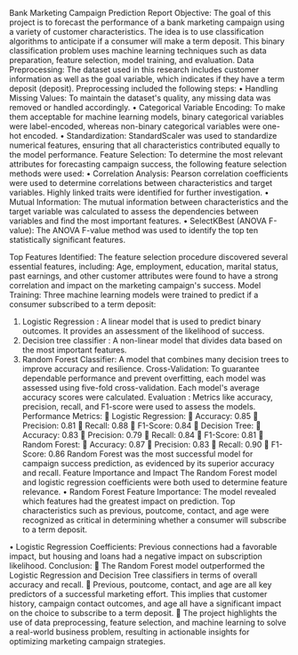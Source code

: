 Bank Marketing Campaign Prediction Report
Objective:
The goal of this project is to forecast the performance of a bank marketing campaign using a variety of customer characteristics. The idea is to use classification algorithms to anticipate if a consumer will make a term deposit. This binary classification problem uses machine learning techniques such as data preparation, feature selection, model training, and evaluation.
Data Preprocessing:
The dataset used in this research includes customer information as well as the goal variable, which indicates if they have a term deposit (deposit). Preprocessing included the following steps:
•	Handling Missing Values: To maintain the dataset's quality, any missing data was removed or handled accordingly.
•	Categorical Variable Encoding: To make them acceptable for machine learning models, binary categorical variables were label-encoded, whereas non-binary categorical variables were one-hot encoded.
•	Standardization: StandardScaler was used to standardize numerical features, ensuring that all characteristics contributed equally to the model performance.
Feature Selection:
To determine the most relevant attributes for forecasting campaign success, the following feature selection methods were used:
•	Correlation Analysis: Pearson correlation coefficients were used to determine correlations between characteristics and target variables. Highly linked traits were identified for further investigation.
•	Mutual Information: The mutual information between characteristics and the target variable was calculated to assess the dependencies between variables and find the most important features.
•	SelectKBest (ANOVA F-value): The ANOVA F-value method was used to identify the top ten statistically significant features.

Top Features Identified:
The feature selection procedure discovered several essential features, including:
Age, employment, education, marital status, past earnings, and other customer attributes were found to have a strong correlation and impact on the marketing campaign's success.
Model Training:
Three machine learning models were trained to predict if a consumer subscribed to a term deposit:
1.	Logistic Regression : A linear model that is used to predict binary outcomes. It provides an assessment of the likelihood of success.
2.	Decision tree classifier : A non-linear model that divides data based on the most important features.
3.	Random Forest Classifier: A model that combines many decision trees to improve accuracy and resilience.
Cross-Validation:
 To guarantee dependable performance and prevent overfitting, each model was assessed using five-fold cross-validation. Each model's average accuracy scores were calculated.
Evaluation :
Metrics like accuracy, precision, recall, and F1-score were used to assess the models.
Performance Metrics:
	Logistic Regression:
	Accuracy: 0.85
	Precision: 0.81
	Recall: 0.88
	F1-Score: 0.84
	Decision Tree:
	Accuracy: 0.83
	Precision: 0.79
	Recall: 0.84
	F1-Score: 0.81
	Random Forest:
	Accuracy: 0.87
	Precision: 0.83
	Recall: 0.90
	F1-Score: 0.86
Random Forest was the most successful model for campaign success prediction, as evidenced by its superior accuracy and recall.
Feature Importance and Impact
The Random Forest model and logistic regression coefficients were both used to determine feature relevance.
•	Random Forest Feature Importance:
The model revealed which features had the greatest impact on prediction. Top characteristics such as previous, poutcome, contact, and age were recognized as critical in determining whether a consumer will subscribe to a term deposit.


•	Logistic Regression Coefficients:
Previous connections had a favorable impact, but housing and loans had a negative impact on subscription likelihood.
Conclusion:
	The Random Forest model outperformed the Logistic Regression and Decision Tree classifiers in terms of overall accuracy and recall.
	Previous, poutcome, contact, and age are all key predictors of a successful marketing effort. This implies that customer history, campaign contact outcomes, and age all have a significant impact on the choice to subscribe to a term deposit.
	The project highlights the use of data preprocessing, feature selection, and machine learning to solve a real-world business problem, resulting in actionable insights for optimizing marketing campaign strategies.


